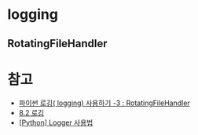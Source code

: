 # logging
## RotatingFileHandler

# 참고
* [파이썬 로깅( logging) 사용하기 -3 : RotatingFileHandler](https://jvvp.tistory.com/entry/%ED%8C%8C%EC%9D%B4%EC%8D%AC-%EB%A1%9C%EA%B9%85-logging-%EC%82%AC%EC%9A%A9%ED%95%98%EA%B8%B0-3-RotatingFileHandler)
* [8.2 로깅](https://wikidocs.net/84432)
* [[Python] Logger 사용법](https://jh-bk.tistory.com/40)